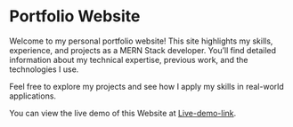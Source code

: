 # Portfolio Website

Welcome to my personal portfolio website! This site highlights my skills, experience, and projects as a MERN Stack developer. You’ll find detailed information about my technical expertise, previous work, and the technologies I use.

Feel free to explore my projects and see how I apply my skills in real-world applications.

You can view the live demo of this Website at [Live-demo-link]().
